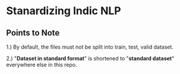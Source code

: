 # Stanardizing Indic NLP

## Points to Note

1.) By default, the files must not be split into train, test, valid dataset. 

2.) "**Dataset in standard format**" is shortened to "**standard dataset**" everywhere else in this repo.
